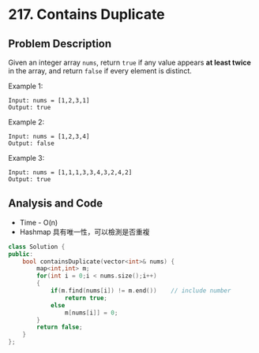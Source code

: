 # 217. Contains Duplicate

## Problem Description

Given an integer array `nums`, return `true` if any value appears **at least twice** in the array, and return `false` if every element is distinct.

Example 1:

```
Input: nums = [1,2,3,1]
Output: true
```

Example 2:

```
Input: nums = [1,2,3,4]
Output: false
```

Example 3:

```
Input: nums = [1,1,1,3,3,4,3,2,4,2]
Output: true
```

## Analysis and Code

- Time - O(n)
- Hashmap 具有唯一性，可以檢測是否重複

```C++
class Solution {
public:
    bool containsDuplicate(vector<int>& nums) {
        map<int,int> m;
        for(int i = 0;i < nums.size();i++)
        {
            if(m.find(nums[i]) != m.end())    // include number
                return true;
            else
                m[nums[i]] = 0;
        }
        return false;
    }
};
```

